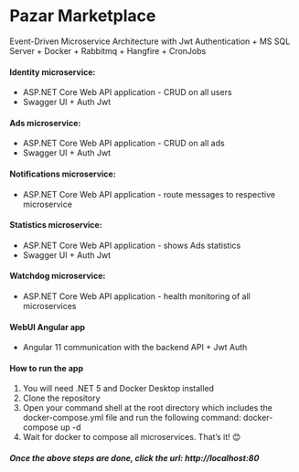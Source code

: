 # Pazar Marketplace
Event-Driven Microservice Architecture with Jwt Authentication + MS SQL Server + Docker + Rabbitmq + Hangfire + CronJobs
#### Identity microservice:
- ASP.NET Core Web API application - CRUD on all users
- Swagger UI + Auth Jwt
#### Ads microservice:
- ASP.NET Core Web API application - CRUD on all ads
- Swagger UI + Auth Jwt 
#### Notifications microservice:
- ASP.NET Core Web API application - route messages to respective microservice
#### Statistics microservice:
- ASP.NET Core Web API application - shows Ads statistics
- Swagger UI + Auth Jwt
#### Watchdog microservice:
- ASP.NET Core Web API application - health monitoring of all microservices
#### WebUI Angular app
- Angular 11 communication with the backend API + Jwt Auth
#### How to run the app
1. You will need .NET 5 and Docker Desktop installed
2. Clone the repository
3. Open your command shell at the root directory which includes the docker-compose.yml file and run the following command: docker-compose up -d
4. Wait for docker to compose all microservices. That’s it! :blush:
##### Once the above steps are done, click the url: http://localhost:80
